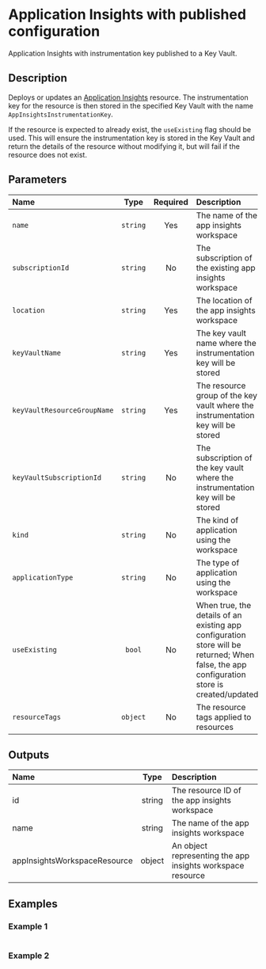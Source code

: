 # Application Insights with published configuration

Application Insights with instrumentation key published to a Key Vault.

## Description

Deploys or updates an [Application Insights](https://learn.microsoft.com/en-us/azure/azure-monitor/app/app-insights-overview) resource. The instrumentation key for the resource is then stored in the specified Key Vault with the name `AppInsightsInstrumentationKey`.

If the resource is expected to already exist, the `useExisting` flag should be used. This will ensure the instrumentation key is stored in the Key Vault and return the details of the resource without modifying it, but will fail if the resource does not exist.

## Parameters

| Name                        | Type     | Required | Description                                                                                                                                |
| :-------------------------- | :------: | :------: | :----------------------------------------------------------------------------------------------------------------------------------------- |
| `name`                      | `string` | Yes      | The name of the app insights workspace                                                                                                     |
| `subscriptionId`            | `string` | No       | The subscription of the existing app insights workspace                                                                                    |
| `location`                  | `string` | Yes      | The location of the app insights workspace                                                                                                 |
| `keyVaultName`              | `string` | Yes      | The key vault name where the instrumentation key will be stored                                                                            |
| `keyVaultResourceGroupName` | `string` | Yes      | The resource group of the key vault where the instrumentation key will be stored                                                           |
| `keyVaultSubscriptionId`    | `string` | No       | The subscription of the key vault where the instrumentation key will be stored                                                             |
| `kind`                      | `string` | No       | The kind of application using the workspace                                                                                                |
| `applicationType`           | `string` | No       | The type of application using the workspace                                                                                                |
| `useExisting`               | `bool`   | No       | When true, the details of an existing app configuration store will be returned; When false, the app configuration store is created/updated |
| `resourceTags`              | `object` | No       | The resource tags applied to resources                                                                                                     |

## Outputs

| Name                         | Type   | Description                                                |
| :--------------------------- | :----: | :--------------------------------------------------------- |
| id                           | string | The resource ID of the app insights workspace              |
| name                         | string | The name of the app insights workspace                     |
| appInsightsWorkspaceResource | object | An object representing the app insights workspace resource |

## Examples

### Example 1

```bicep
```

### Example 2

```bicep
```